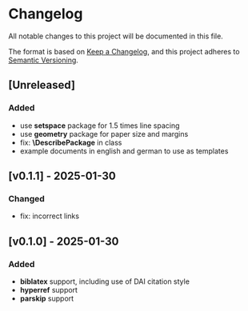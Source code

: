 # Changelog

All notable changes to this project will be documented in this file.

The format is based on [Keep a Changelog](https://keepachangelog.com/en/1.1.0/),
and this project adheres to [Semantic Versioning](https://semver.org/spec/v2.0.0.html).

## [Unreleased]

### Added

- use **setspace** package for 1.5 times line spacing
- use **geometry** package for paper size and margins
- fix: **\DescribePackage** in class
- example documents in english and german to use as templates

## [v0.1.1] - 2025-01-30

### Changed

- fix: incorrect links

## [v0.1.0] - 2025-01-30

### Added

- **biblatex** support, including use of DAI citation style
- **hyperref** support
- **parskip** support